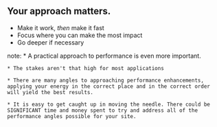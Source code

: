 ##  Your approach matters.

* Make it work, _then_ make it fast
* Focus where you can make the most impact
* Go deeper if necessary

note:
    * A practical approach to performance is even more important.

    * The stakes aren't that high for most applications

    * There are many angles to approaching performance enhancements, applying your energy in the correct place and in the correct order will yield the best results.

    * It is easy to get caught up in moving the needle. There could be SIGNIFICANT time and money spent to try and address all of the performance angles possible for your site.
